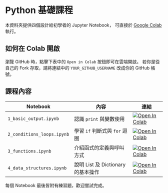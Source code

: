 # Python 基礎課程

本資料夾提供四個設計給初學者的 Jupyter Notebook，
可直接於 [Google Colab](https://colab.research.google.com/) 執行。

## 如何在 Colab 開啟
瀏覽 GitHub 時，點擊下表中的 `Open in Colab` 按鈕即可在雲端開啟。 
若你是從自己的 Fork 存取，請將連結中的 `YOUR_GITHUB_USERNAME` 
改成你的 GitHub 帳號。

## 課程內容
| Notebook | 內容 | 連結 |
| --- | --- | --- |
| `1_basic_output.ipynb` | 認識 `print` 與變數使用 | [![Open In Colab](https://colab.research.google.com/assets/colab-badge.svg)](https://colab.research.google.com/github/YOUR_GITHUB_USERNAME/Github-Codex/blob/main/Python-basics/1_basic_output.ipynb) |
| `2_conditions_loops.ipynb` | 學習 `if` 判斷式與 `for` 迴圈 | [![Open In Colab](https://colab.research.google.com/assets/colab-badge.svg)](https://colab.research.google.com/github/YOUR_GITHUB_USERNAME/Github-Codex/blob/main/Python-basics/2_conditions_loops.ipynb) |
| `3_functions.ipynb` | 介紹函式的定義與呼叫方式 | [![Open In Colab](https://colab.research.google.com/assets/colab-badge.svg)](https://colab.research.google.com/github/YOUR_GITHUB_USERNAME/Github-Codex/blob/main/Python-basics/3_functions.ipynb) |
| `4_data_structures.ipynb` | 說明 List 及 Dictionary 的基本操作 | [![Open In Colab](https://colab.research.google.com/assets/colab-badge.svg)](https://colab.research.google.com/github/YOUR_GITHUB_USERNAME/Github-Codex/blob/main/Python-basics/4_data_structures.ipynb) |

每個 Notebook 最後皆附有練習題，歡迎嘗試完成。
